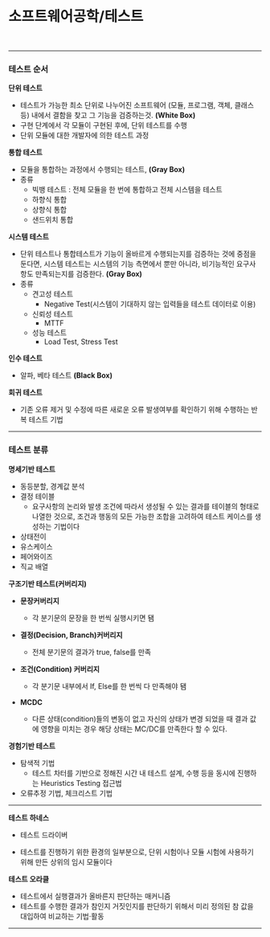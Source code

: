 # 소프트웨어공학/테스트

<br>

---

### 테스트 순서

**단위 테스트**

* 테스트가 가능한 최소 단위로 나누어진 소프트웨어 (모듈, 프로그램, 객체, 클래스 등) 내에서 결함을 찾고 그 기능을 검증하는것. **(White Box)**
* 구현 단계에서 각 모듈이 구현된 후에, 단위 테스트를 수행
* 단위 모듈에 대한 개발자에 의한 테스트 과정

**통합 테스트**

* 모듈을 통합하는 과정에서 수행되는 테스트, **(Gray Box)**
* 종류
  * 빅뱅 테스트 : 전체 모듈을 한 번에 통합하고 전체 시스템을 테스트
  * 하향식 통합
  * 상향식 통합
  * 샌드위치 통합

**시스템 테스트**

* 단위 테스트나 통합테스트가 기능이 올바르게 수행되는지를 검증하는 것에 중점을 둔다면, 시스템 테스트는 시스템의 기능 측면에서 뿐만 아니라, 비기능적인 요구사항도 만족되는지를 검증한다. **(Gray Box)**
* 종류
  * 견고성 테스트
    * Negative Test(시스템이 기대하지 않는 입력들을 테스트 데이터로 이용)
  * 신뢰성 테스트
    * MTTF
  * 성능 테스트
    * Load Test, Stress Test

**인수 테스트**

* 알파, 베타 테스트 **(Black Box)**

**회귀 테스트**

* 기존 오류 제거 및 수정에 따른 새로운 오류 발생여부를 확인하기 위해 수행하는 반복 테스트 기법

---

### 테스트 분류

**명세기반 테스트**

* 동등분할, 경계값 분석
* 결정 테이블
  * 요구사항의 논리와 발생 조건에 따라서 생성될 수 있는 결과를 테이블의 형태로 나열한 것으로, 조건과 행동의 모든 가능한 조합을 고려하여 테스트 케이스를 생성하는 기법이다
* 상태전이
* 유스케이스
* 페어와이즈
* 직교 배열

**구조기반 테스트(커버리지)**

* **문장커버리지**
  * 각 분기문의 문장을 한 번씩 실행시키면 됌

* **결정(Decision, Branch)커버리지**
  * 전체 분기문의 결과가 true, false를 만족

* **조건(Condition) 커버리지**
  * 각 분기문 내부에서 If, Else를 한 번씩 다 만족해야 됌
* **MCDC**
  * 다른 상태(condition)들의 변동이 없고 자신의 상태가 변경 되었을 때 결과 값에 영향을 미치는 경우 해당 상태는 MC/DC를 만족한다 할 수 있다.

**경험기반 테스트**

* 탐색적 기법
  * 테스트 차터를 기반으로 정해진 시간 내 테스트 설계, 수행 등을 동시에 진행하는 Heuristics Testing 접근법
* 오류추정 기법, 체크리스트 기법

---

**테스트 하네스**

* 테스트 드라이버

* 테스트를 진행하기 위한 환경의 일부분으로, 단위 시험이나 모듈 시험에 사용하기 위해 만든 상위의 임시 모듈이다

**테스트 오라클**

* 테스트에서 실행결과가 올바른지 판단하는 매커니즘
* 테스트를 수행한 결과가 참인지 거짓인지를 판단하기 위해서 미리 정의된 참 값을 대입하여 비교하는 기법·활동

---

